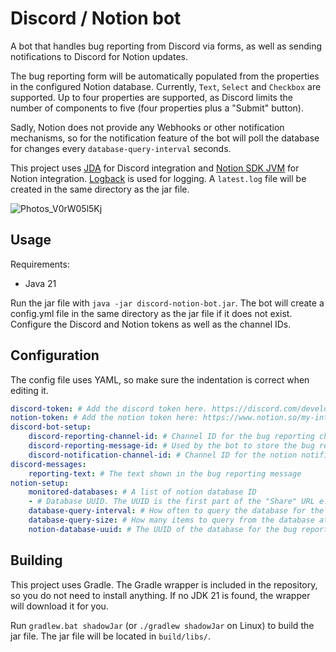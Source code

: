 # Discord / Notion bot
A bot that handles bug reporting from Discord via forms, as well as sending notifications to Discord for Notion updates.

The bug reporting form will be automatically populated from the properties in the configured Notion database. Currently, `Text`, `Select` and `Checkbox` are supported. Up to four properties are supported, 
as Discord limits the number of components to five (four properties plus a "Submit" button).

Sadly, Notion does not provide any Webhooks or other notification mechanisms, so for the notification feature of the bot will poll the database for changes every `database-query-interval` seconds.

This project uses [JDA](https://github.com/discord-jda/JDA) for Discord integration and [Notion SDK JVM](https://github.com/seratch/notion-sdk-jvm) for Notion integration.
[Logback](http://logback.qos.ch/) is used for logging. A `latest.log` file will be created in the same directory as the jar file.

![Photos_V0rW05l5Kj](https://github.com/user-attachments/assets/50109f9d-324d-4800-a171-6229569906b6)


## Usage
Requirements:
* Java 21

Run the jar file with `java -jar discord-notion-bot.jar`. 
The bot will create a config.yml file in the same directory as the jar file if it does not exist.
Configure the Discord and Notion tokens as well as the channel IDs.
## Configuration 
The config file uses YAML, so make sure the indentation is correct when editing it.
```yaml
discord-token: # Add the discord token here. https://discord.com/developers/applications
notion-token: # Add the notion token here: https://www.notion.so/my-integrations
discord-bot-setup:
    discord-reporting-channel-id: # Channel ID for the bug reporting channel. Right-click on the channel to copy the ID
    discord-reporting-message-id: # Used by the bot to store the bug reporting message. Do not change this value manually
    discord-notification-channel-id: # Channel ID for the notion notification channel. 
discord-messages:
    reporting-text: # The text shown in the bug reporting message
notion-setup:
    monitored-databases: # A list of notion database ID
    - # Database UUID. The UUID is the first part of the "Share" URL e.g., https://www.notion.so/19c52a80a64580659aefd31dabb24fba
    database-query-interval: # How often to query the database for the notification channel, in seconds
    database-query-size: # How many items to query from the database at a time
    notion-database-uuid: # The UUID of the database for the bug reporting. The UUID is the first part of the "Share" URL e.g., https://www.notion.so/19c52a80a64580659aefd31dabb24fba
```

## Building
This project uses Gradle. The Gradle wrapper is included in the repository, so you do not need to install anything. If no JDK 21 is found, the wrapper will download it for you.

Run `gradlew.bat shadowJar` (or `./gradlew shadowJar` on Linux) to build the jar file. The jar file will be located in `build/libs/`.
